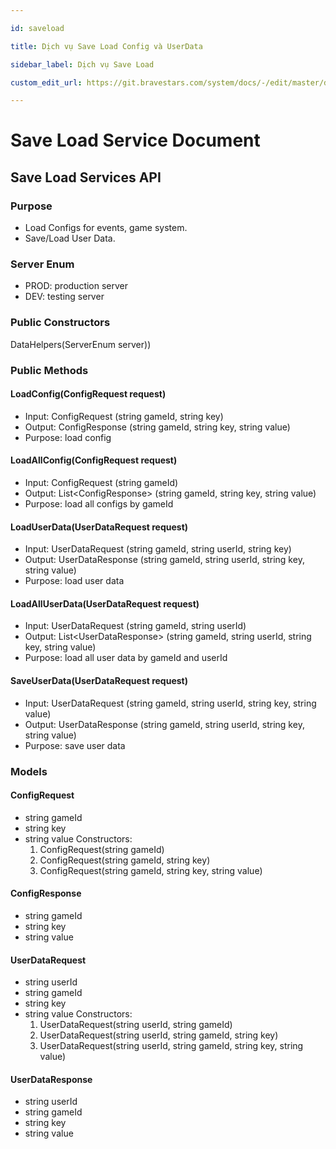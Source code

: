 ```yaml
---

id: saveload

title: Dịch vụ Save Load Config và UserData

sidebar_label: Dịch vụ Save Load

custom_edit_url: https://git.bravestars.com/system/docs/-/edit/master/docs/sdk/saveload.md

---
```


# Save Load Service Document

## Save Load Services API

### Purpose

- Load Configs for events, game system.
- Save/Load User Data.

### Server Enum

- PROD: production server
- DEV: testing server

### Public Constructors

DataHelpers(ServerEnum server))

### Public Methods

#### LoadConfig(ConfigRequest request)

- Input: ConfigRequest (string gameId, string key)
- Output: ConfigResponse (string gameId, string key, string value)
- Purpose: load config

#### LoadAllConfig(ConfigRequest request)

- Input: ConfigRequest (string gameId)
- Output: List\<ConfigResponse> (string gameId, string key, string value)
- Purpose: load all configs by gameId

#### LoadUserData(UserDataRequest request)

- Input: UserDataRequest (string gameId, string userId, string key)
- Output: UserDataResponse (string gameId, string userId, string key, string value)
- Purpose: load user data

#### LoadAllUserData(UserDataRequest request)

- Input: UserDataRequest (string gameId, string userId)
- Output: List\<UserDataResponse> (string gameId, string userId, string key, string value)
- Purpose: load all user data by gameId and userId

#### SaveUserData(UserDataRequest request)

- Input: UserDataRequest (string gameId, string userId, string key, string value)
- Output: UserDataResponse (string gameId, string userId, string key, string value)
- Purpose: save user data

### Models

#### ConfigRequest

- string gameId
- string key
- string value
  Constructors:
  1. ConfigRequest(string gameId)
  2. ConfigRequest(string gameId, string key)
  3. ConfigRequest(string gameId, string key, string value)

#### ConfigResponse

- string gameId
- string key
- string value

#### UserDataRequest

- string userId
- string gameId
- string key
- string value
  Constructors:
  1. UserDataRequest(string userId, string gameId)
  2. UserDataRequest(string userId, string gameId, string key)
  3. UserDataRequest(string userId, string gameId, string key, string value)

#### UserDataResponse

- string userId
- string gameId
- string key
- string value
